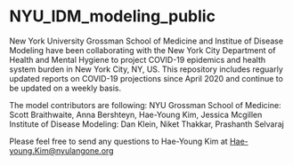 # NYU_IDM_modeling_public

New York University Grossman School of Medicine and Institue of Disease Modeling have been collaborating with the New York City Department of Health and Mental Hygiene to project COVID-19 epidemics and health system burden in New York City, NY, US. This repository includes reguarly updated reports on COVID-19 projections since April 2020 and continue to be updated on a weekly basis. 

The model contributors are following: 
NYU Grossman School of Medicine: Scott Braithwaite, Anna Bershteyn, Hae-Young Kim, Jessica Mcgillen 
Institute of Disease Modeling: Dan Klein, Niket Thakkar, Prashanth Selvaraj 

Please feel free to send any questions to Hae-Young Kim at Hae-young.Kim@nyulangone.org

